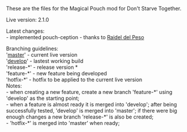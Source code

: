 These are the files for the Magical Pouch mod for Don't Starve Together.  

Live version: 2.1.0  

Latest changes:  
\- implemented pouch-ception - thanks to [Raidel del Peso](https://github.com/rdelpeso)  

Branching guidelines:  
'[master](https://github.com/cr4shmaster/gitMagicalPouch/tree/master)' - current live version  
'[develop](https://github.com/cr4shmaster/gitMagicalPouch/tree/develop)' - lastest working build  
'release-\*' - release version \*  
'feature-\*' - new feature being developed  
'hotfix-\*' - hotfix to be applied to the current live version  
Notes:  
\- when creating a new feature, create a new branch 'feature-\*' using 'develop' as the starting point;  
\- when a feature is almost ready it is merged into 'develop'; after being successfully tested, 'develop' is merged into 'master'; if there were big enough changes a new branch 'release-\*' is also be created;  
\- 'hotfix-\*' is merged into 'master' when ready;  
